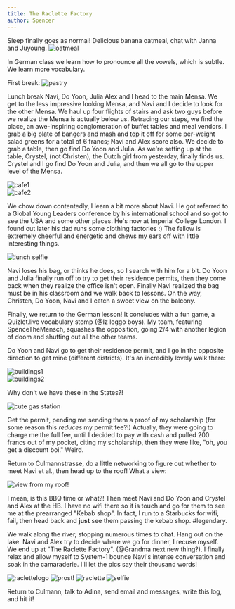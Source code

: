 ```yaml
---
title: The Raclette Factory
author: Spencer
---
```


Sleep finally goes as normal! Delicious banana oatmeal, chat with Janna and Juyoung.
![oatmeal](../images/oatmeal.jpg)

In German class we learn how to pronounce all the vowels, which is subtle. We learn more vocabulary.

First break:
![pastry](../images/pastry.jpg)

Lunch break Navi, Do Yoon, Julia Alex and I head to the main Mensa. We get to the less impressive looking Mensa, and Navi and I decide to look for the other Mensa. We haul up four flights of stairs and ask two guys before we realize the Mensa is actually below us. Retracing our steps, we find the place, an awe-inspiring conglomeration of buffet tables and meal vendors. I grab a big plate of bangers and mash and top it off for some per-weight salad greens for a total of 6 francs; Navi and Alex score also. We decide to grab a table, then go find Do Yoon and Julia. As we're setting up at the table, Crystel, (not Christen), the Dutch girl from yesterday, finally finds us. Crystel and I go find Do Yoon and Julia, and then we all go to the upper level of the Mensa.

![cafe1](../images/cafe1.jpg)  
![cafe2](../images/cafe2.jpg)

We chow down contentedly, I learn a bit more about Navi. He got referred to a Global Young Leaders conference by his international school and so got to see the USA and some other places. He's now at Imperial College London. I found out later his dad runs some clothing factories :) The fellow is extremely cheerful and energetic and chews my ears off with little interesting things.

![lunch selfie](../images/lunch%20selfie.jpg)

Navi loses his bag, or thinks he does, so I search with him for a bit.
Do Yoon and Julia finally run off to try to get their residence permits, then they come back when they realize the office isn't open. Finally Navi realized the bag must be in his classroom and we walk back to lessons. On the way, Christen, Do Yoon, Navi and I catch a sweet view on the balcony.

Finally, we return to the German lesson! It concludes with a fun game, a Quizlet.live vocabulary stomp (@Iz leggo boys). My team, featuring SpenceTheMensch, squashes the opposition, going 2/4 with another legion of doom and shutting out all the other teams.

Do Yoon and Navi go to get their residence permit, and I go in the opposite direction to get mine (different districts). It's an incredibly lovely walk there:

![buildings1](../images/buildings1.jpg)  
![buildings2](../images/buildings2.jpg)

Why don't we have these in the States?!

![cute gas station](../images/cute%20gas%20station.jpg)

Get the permit, pending me sending them a proof of my scholarship (for some reason this *reduces* my permit fee?!) Actually, they were going to charge me the full fee, until I decided to pay with cash and pulled 200 francs out of my pocket, citing my scholarship, then they were like, "oh, you get a discount boi." Weird.

Return to Culmannstrasse, do a little networking to figure out whether to meet Navi et al., then head up to the roof! What a view:

![view from my roof!](../images/view%20from%20my%20roof%21.jpg)

I mean, is this BBQ time or what?! Then meet Navi and Do Yoon and Crystel and Alex at the HB. I have no wifi there so it is touch and go for them to see me at the prearranged "Kebab shop". In fact, I run to a Starbucks for wifi, fail, then head back and **just** see them passing the kebab shop. #legendary.

We walk along the river, stopping numerous times to chat. Hang out on the lake. Navi and Alex try to decide where we go for dinner, I recuse myself. We end up at "The Raclette Factory". (@Grandma next new thing?). I finally relax and allow myself to System-1 bounce Navi's intense conversation and soak in the camaraderie. I'll let the pics say their thousand words!

![raclettelogo](../images/raclettelogo.jpg)
![prost!](../images/prost%21.jpg)
![raclette](../images/raclette.jpg)
![selfie](../images/selfie.jpg)

Return to Culmann, talk to Adina, send email and messages, write this log, and hit it!